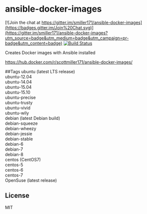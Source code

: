 # ansible-docker-images

[![Join the chat at https://gitter.im/smiller171/ansible-docker-images](https://badges.gitter.im/Join%20Chat.svg)](https://gitter.im/smiller171/ansible-docker-images?utm_source=badge&utm_medium=badge&utm_campaign=pr-badge&utm_content=badge)
[![Build Status](https://travis-ci.org/smiller171/ansible-docker-images.svg)](https://travis-ci.org/smiller171/ansible-docker-images)

Creates Docker images with Ansible installed

https://hub.docker.com/r/scottmiller171/ansible-docker-images/

##Tags
ubuntu (latest LTS release)  
ubuntu-12.04  
ubuntu-14.04  
ubuntu-15.04  
ubuntu-15.10  
ubuntu-precise  
ubuntu-trusty  
ubuntu-vivid  
ubuntu-wily  
debian (latest Debian build)  
debian-squeeze  
debian-wheezy  
debian-jessie  
debian-stable  
debian-6  
debian-7  
debian-8  
centos (CentOS7)  
centos-5  
centos-6  
centos-7  
OpenSuse (latest release)  

## License
MIT
